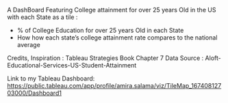 A DashBoard Featuring College attainment for over 25 years Old in the US with each State as a tile :
 * % of College Education for over 25 years Old in each State
 * How how each state’s college attainment rate compares to the national average

 Credits, Inspiration  : Tableau Strategies Book Chapter 7
 Data Source : Aloft-Educational-Services-US-Student-Attainment

Link to my Tableau Dashboard: https://public.tableau.com/app/profile/amira.salama/viz/TileMap_16740812703000/Dashboard1
